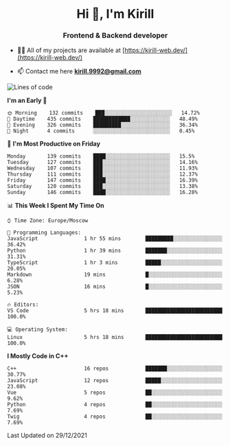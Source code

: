 <h1 align="center">Hi 👋, I'm Kirill</h1>
<h3 align="center">Frontend & Backend developer</h3>

- 👨‍💻 All of my projects are available at [https://kirill-web.dev/](https://kirill-web.dev/)

- 📫 Contact me here **kirill.9992@gmail.com**











<!--START_SECTION:waka-->
![Lines of code](https://img.shields.io/badge/From%20Hello%20World%20I%27ve%20Written-520%20Thousand%20lines%20of%20code-blue)

**I'm an Early 🐤** 

```text
🌞 Morning    132 commits    ███░░░░░░░░░░░░░░░░░░░░░░   14.72% 
🌆 Daytime    435 commits    ████████████░░░░░░░░░░░░░   48.49% 
🌃 Evening    326 commits    █████████░░░░░░░░░░░░░░░░   36.34% 
🌙 Night      4 commits      ░░░░░░░░░░░░░░░░░░░░░░░░░   0.45%

```
📅 **I'm Most Productive on Friday** 

```text
Monday       139 commits    ████░░░░░░░░░░░░░░░░░░░░░   15.5% 
Tuesday      127 commits    ███░░░░░░░░░░░░░░░░░░░░░░   14.16% 
Wednesday    107 commits    ███░░░░░░░░░░░░░░░░░░░░░░   11.93% 
Thursday     111 commits    ███░░░░░░░░░░░░░░░░░░░░░░   12.37% 
Friday       147 commits    ████░░░░░░░░░░░░░░░░░░░░░   16.39% 
Saturday     120 commits    ███░░░░░░░░░░░░░░░░░░░░░░   13.38% 
Sunday       146 commits    ████░░░░░░░░░░░░░░░░░░░░░   16.28%

```


📊 **This Week I Spent My Time On** 

```text
⌚︎ Time Zone: Europe/Moscow

💬 Programming Languages: 
JavaScript               1 hr 55 mins        █████████░░░░░░░░░░░░░░░░   36.42% 
Python                   1 hr 39 mins        ███████░░░░░░░░░░░░░░░░░░   31.31% 
TypeScript               1 hr 3 mins         █████░░░░░░░░░░░░░░░░░░░░   20.05% 
Markdown                 19 mins             █░░░░░░░░░░░░░░░░░░░░░░░░   6.28% 
JSON                     16 mins             █░░░░░░░░░░░░░░░░░░░░░░░░   5.23%

🔥 Editors: 
VS Code                  5 hrs 18 mins       █████████████████████████   100.0%

💻 Operating System: 
Linux                    5 hrs 18 mins       █████████████████████████   100.0%

```

**I Mostly Code in C++** 

```text
C++                      16 repos            ███████░░░░░░░░░░░░░░░░░░   30.77% 
JavaScript               12 repos            █████░░░░░░░░░░░░░░░░░░░░   23.08% 
Vue                      5 repos             ██░░░░░░░░░░░░░░░░░░░░░░░   9.62% 
Python                   4 repos             ██░░░░░░░░░░░░░░░░░░░░░░░   7.69% 
Twig                     4 repos             ██░░░░░░░░░░░░░░░░░░░░░░░   7.69%

```



 Last Updated on 29/12/2021
<!--END_SECTION:waka-->
